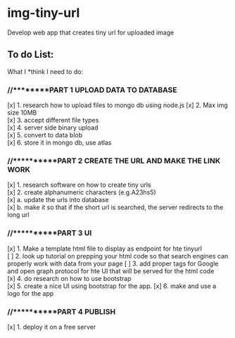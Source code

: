 # img-tiny-url

Develop web app that creates tiny url for uploaded image
## To do List:

What I *think I need to do:
### //********PART 1 UPLOAD DATA TO DATABASE
[x] 1. research how to upload files to mongo db using node.js 
[x] 2. Max img size 10MB                                    
[x] 3. accept different file types                         
[x] 4. server side binary upload                            
[x] 5. convert to data blob                                 
[x] 6. store it in mongo db, use atlas                    

### //**********PART 2 CREATE THE URL AND MAKE THE LINK WORK
[x] 1. research software on how to create tiny urls          
[x] 2. create alphanumeric characters (e.g.A23hs5)          
[x]   a. update the urls into database                     
[x]   b. make it so that if the short url is searched, the server redirects to the long url


### //**********PART 3 UI
[x] 1. Make a template html file to display as endpoint for hte tinyurl  
[ ] 2. look up tutorial on prepping your html code so that search engines can properly work with data from your page
[ ] 3. add proper tags for Google and open graph protocol for hte UI that will be served for the html code  
[x] 4. do research on how to use bootstrap              
[x] 5. create a nice UI using bootstrap for the app.
[x] 6. make and use a logo for the app 

### //**********PART 4 PUBLISH
[x] 1. deploy it on a free server                    
